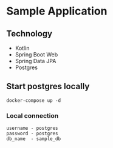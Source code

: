 # Sample Application
## Technology
- Kotlin
- Spring Boot Web
- Spring Data JPA
- Postgres

## Start postgres locally
```docker-compose up -d```

### Local connection
```
username - postgres
password - postgres
db_name  - sample_db
```